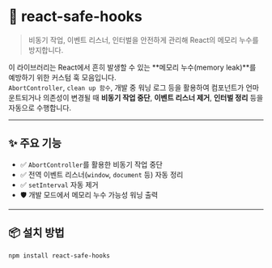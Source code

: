 # 🧹 react-safe-hooks

> 비동기 작업, 이벤트 리스너, 인터벌을 안전하게 관리해 React의 메모리 누수를 방지합니다.

이 라이브러리는 React에서 흔히 발생할 수 있는 **메모리 누수(memory leak)**를 예방하기 위한 커스텀 훅 모음입니다.  
`AbortController`, `clean up 함수`, 개발 중 워닝 로그 등을 활용하여 컴포넌트가 언마운트되거나 의존성이 변경될 때 **비동기 작업 중단**, **이벤트 리스너 제거**, **인터벌 정리** 등을 자동으로 수행합니다.

---

## ✨ 주요 기능

- ✅ `AbortController`를 활용한 비동기 작업 중단
- ✅ 전역 이벤트 리스너(`window`, `document` 등) 자동 정리
- ✅ `setInterval` 자동 제거
- 🛡️ 개발 모드에서 메모리 누수 가능성 워닝 출력

---

## 📦 설치 방법

```bash
npm install react-safe-hooks
```
